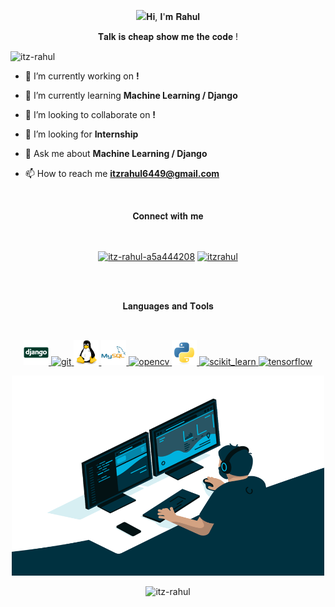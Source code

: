 <p align="center"><img src="https://media.giphy.com/media/hvRJCLFzcasrR4ia7z/giphy.gif" width="25px">𝐇𝐢, 𝐈'𝐦 𝐑𝐚𝐡𝐮𝐥</p>

<p align="center">𝐓𝐚𝐥𝐤 𝐢𝐬 𝐜𝐡𝐞𝐚𝐩 𝐬𝐡𝐨𝐰 𝐦𝐞 𝐭𝐡𝐞 𝐜𝐨𝐝𝐞 !</p>

<p align="left"> <img src="https://komarev.com/ghpvc/?username=itz-rahul&label=Profile%20views&color=0e75b6&style=flat" alt="itz-rahul" /></p>

- 🔭 I’m currently working on **!**

- 🌱 I’m currently learning **Machine Learning / Django**

- 👯 I’m looking to collaborate on **!**

- 🤝 I’m looking for **Internship**

- 💬 Ask me about **Machine Learning / Django**

- 📫 How to reach me **itzrahul6449@gmail.com**

<br>

<p align="center">𝐂𝐨𝐧𝐧𝐞𝐜𝐭 𝐰𝐢𝐭𝐡 𝐦𝐞</p>
<br>
<p align="center">
<a href="https://linkedin.com/in/itz-rahul-a5a444208" target="blank"><img align="center" src="https://raw.githubusercontent.com/rahuldkjain/github-profile-readme-generator/master/src/images/icons/Social/linked-in-alt.svg" alt="itz-rahul-a5a444208" height="30" width="40" /></a>
<a href="https://kaggle.com/itzrahul" target="blank"><img align="center" src="https://raw.githubusercontent.com/rahuldkjain/github-profile-readme-generator/master/src/images/icons/Social/kaggle.svg" alt="itzrahul" height="30" width="40" /></a>
</p>
<br>
<br>
<p align="center">𝐋𝐚𝐧𝐠𝐮𝐚𝐠𝐞𝐬 𝐚𝐧𝐝 𝐓𝐨𝐨𝐥𝐬</p>
<br>
<p align="center"> <a href="https://www.djangoproject.com/" target="_blank"> <img src="https://raw.githubusercontent.com/devicons/devicon/master/icons/django/django-original.svg" alt="django" width="40" height="40"/> </a> <a href="https://git-scm.com/" target="_blank"> <img src="https://www.vectorlogo.zone/logos/git-scm/git-scm-icon.svg" alt="git" width="40" height="40"/> </a> <a href="https://www.linux.org/" target="_blank"> <img src="https://raw.githubusercontent.com/devicons/devicon/master/icons/linux/linux-original.svg" alt="linux" width="40" height="40"/> </a> <a href="https://www.mysql.com/" target="_blank"> <img src="https://raw.githubusercontent.com/devicons/devicon/master/icons/mysql/mysql-original-wordmark.svg" alt="mysql" width="40" height="40"/> </a> <a href="https://opencv.org/" target="_blank"> <img src="https://www.vectorlogo.zone/logos/opencv/opencv-icon.svg" alt="opencv" width="40" height="40"/> </a> <a href="https://www.python.org" target="_blank"> <img src="https://raw.githubusercontent.com/devicons/devicon/master/icons/python/python-original.svg" alt="python" width="40" height="40"/> </a> <a href="https://scikit-learn.org/" target="_blank"> <img src="https://upload.wikimedia.org/wikipedia/commons/0/05/Scikit_learn_logo_small.svg" alt="scikit_learn" width="40" height="40"/> </a> <a href="https://www.tensorflow.org" target="_blank"> <img src="https://www.vectorlogo.zone/logos/tensorflow/tensorflow-icon.svg" alt="tensorflow" width="40" height="40"/> </a> </p>

<p align="center"><img src="https://raw.githubusercontent.com/itz-rahul/itz-rahul/master/code.gif" width="500" height="320"></p>

<p align="center"> <img src="https://github-readme-stats.vercel.app/api?username=itz-rahul&show_icons=true&theme=gotham" alt="itz-rahul" />
